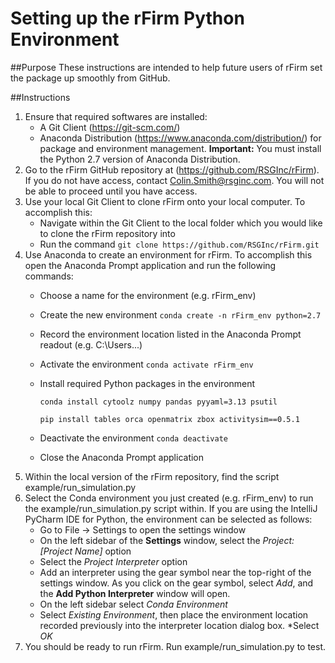 Setting up the rFirm Python Environment
=========================
##Purpose
These instructions are intended to help future users of rFirm set the package up smoothly from GitHub.

##Instructions
1. Ensure that required softwares are installed:
   * A Git Client (https://git-scm.com/)
   * Anaconda Distribution (https://www.anaconda.com/distribution/) for package and environment management. 
   **Important:** You must install the Python 2.7 version of Anaconda Distribution.
2. Go to the rFirm GitHub repository at (https://github.com/RSGInc/rFirm). If you do not have access, contact 
Colin.Smith@rsginc.com. You will not be able to proceed until you have access.
3. Use your local Git Client to clone rFirm onto your local computer. To accomplish this:
   * Navigate within the Git Client to the local folder which you would like to clone the rFirm repository into
   * Run the command ``git clone https://github.com/RSGInc/rFirm.git``
4. Use Anaconda to create an environment for rFirm. To accomplish this open the Anaconda Prompt application and run the 
following commands:
   * Choose a name for the environment (e.g. rFirm_env)
   * Create the new environment ``conda create -n rFirm_env python=2.7``
   * Record the environment location listed in the Anaconda Prompt readout (e.g. C:\Users\...)
   * Activate the environment ``conda activate rFirm_env``
   * Install required Python packages in the environment 
   
     ``conda install cytoolz numpy pandas pyyaml=3.13 psutil``
     
     ``pip install tables orca openmatrix zbox activitysim==0.5.1``
     
   * Deactivate the environment ``conda deactivate``
   * Close the Anaconda Prompt application
5. Within the local version of the rFirm repository, find the script example/run_simulation.py
6. Select the Conda environment you just created (e.g. rFirm_env) to run the example/run_simulation.py script within. 
If you are using the IntelliJ PyCharm IDE for Python, the environment can be selected as follows:
   * Go to File -> Settings to open the settings window
   * On the left sidebar of the **Settings** window, select the *Project: [Project Name]* option
   * Select the *Project Interpreter* option
   * Add an interpreter using the gear symbol near the top-right of the settings window. As you click on the gear symbol,
   select *Add*, and the **Add Python Interpreter** window will open.
   * On the left sidebar select *Conda Environment*
   * Select *Existing Environment*, then place the environment location recorded previously into the interpreter
   location dialog box.
   *Select *OK*
7. You should be ready to run rFirm. Run example/run_simulation.py to test.
   

